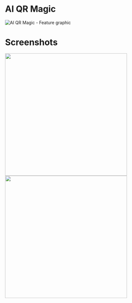 # AI QR Magic
![AI QR Magic - Feature graphic](https://github.com/achelmasoudi/AI_QR_Magic/assets/154275618/44e7c0ae-3503-4051-ac8e-8b2f359af00d)

# Screenshots
<p float="left">
  <img src="![splashScreen_PlayStre](https://github.com/achelmasoudi/AI_QR_Magic/assets/154275618/58b1874a-6b0a-4749-aed6-a1bec81f716b)" width="400" />
  <img src="![generate_PlayStre](https://github.com/achelmasoudi/AI_QR_Magic/assets/154275618/c0034884-a949-4473-a91d-480403f867ab)" width="400" /> 
</p>

